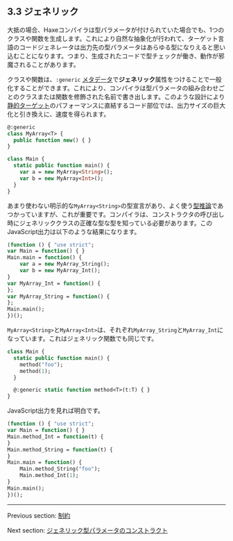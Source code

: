 ## 3.3 ジェネリック

大抵の場合、Haxeコンパイラは型パラメータが付けられていた場合でも、1つのクラスや関数を生成します。これにより自然な抽象化が行われて、ターゲット言語のコードジェネレータは出力先の型パラメータはあらゆる型になりえると思い込むことになります。つまり、生成されたコードで型チェックが働き、動作が邪魔されることがあります。

クラスや関数は、`:generic` [メタデータ](lf-metadata.md)で**ジェネリック**属性をつけることで一般化することができます。これにより、コンパイラは型パラメータの組み合わせごとのクラスまたは関数を修飾された名前で書き出します。このような設計により[静的ターゲット](dictionary.md#define-static-target)のパフォーマンスに直結するコード部位では、出力サイズの巨大化と引き換えに、速度を得られます。

```haxe
@:generic
class MyArray<T> {
  public function new() { }
}

class Main {
  static public function main() {
    var a = new MyArray<String>();
    var b = new MyArray<Int>();
  }
}
```

あまり使わない明示的な`MyArray<String>`の型宣言があり、よく使う[型推論](type-system-type-inference.md)であつかっていますが、これが重要です。コンパイラは、コンストラクタの呼び出し時にジェネリッククラスの正確な型な型を知っている必要があります。このJavaScript出力は以下のような結果になります。

```haxe
(function () { "use strict";
var Main = function() { }
Main.main = function() {
	var a = new MyArray_String();
	var b = new MyArray_Int();
}
var MyArray_Int = function() {
};
var MyArray_String = function() {
};
Main.main();
})();
```

`MyArray<String>`と`MyArray<Int>`は、それぞれ`MyArray_String`と`MyArray_Int`になっています。これはジェネリック関数でも同じです。

```haxe
class Main {
  static public function main() {
    method("foo");
    method(1);
  }

  @:generic static function method<T>(t:T) { }
}
```

JavaScript出力を見れば明白です。

```haxe
(function () { "use strict";
var Main = function() { }
Main.method_Int = function(t) {
}
Main.method_String = function(t) {
}
Main.main = function() {
	Main.method_String("foo");
	Main.method_Int(1);
}
Main.main();
})();
```

---

Previous section: [制約](type-system-type-parameter-constraints.md)

Next section: [ジェネリック型パラメータのコンストラクト](type-system-generic-type-parameter-construction.md)